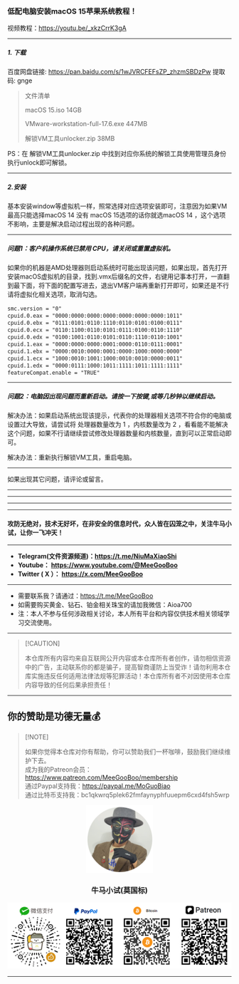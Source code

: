### 低配电脑安装macOS 15苹果系统教程！

视频教程：https://youtu.be/_xkzCrrK3gA

****

##### 1. 下载

百度网盘链接: https://pan.baidu.com/s/1wJVRCFEFsZP_zhzmSBDzPw 提取码: gnge

> 文件清单
>
> macOS 15.iso                                            14GB
>
> VMware-workstation-full-17.6.exe        447MB
>
> 解锁VM工具unlocker.zip                         38MB

PS：在 解锁VM工具unlocker.zip 中找到对应你系统的解锁工具使用管理员身份执行unlock即可解锁。

****

##### 2.安装

基本安装window等虚拟机一样，照常选择对应选项安装即可，注意因为如果VM最高只能选择macOS 14 没有 macOS 15选项的话你就选macOS 14 ，这个选项不影响，主要是解决启动过程出现的各种问题。

****

##### 问题1：客户机操作系统已禁用 CPU，请关闭或重置虚拟机。

如果你的机器是AMD处理器则启动系统时可能出现该问题，如果出现，首先打开安装macOS虚拟机的目录，找到.vmx后缀名的文件，右键用记事本打开，一直翻到最下面，将下面的配置写进去，退出VM客户端再重新打开即可，如果还是不行请将虚拟化相关选项，取消勾选。

```
smc.version = "0"
cpuid.0.eax = "0000:0000:0000:0000:0000:0000:0000:1011"
cpuid.0.ebx = "0111:0101:0110:1110:0110:0101:0100:0111"
cpuid.0.ecx = "0110:1100:0110:0101:0111:0100:0110:1110"
cpuid.0.edx = "0100:1001:0110:0101:0110:1110:0110:1001"
cpuid.1.eax = "0000:0000:0000:0001:0000:0110:0111:0001"
cpuid.1.ebx = "0000:0010:0000:0001:0000:1000:0000:0000"
cpuid.1.ecx = "1000:0010:1001:1000:0010:0010:0000:0011"
cpuid.1.edx = "0000:0111:1000:1011:1111:1011:1111:1111"
featureCompat.enable = "TRUE"
```

****

##### 问题2：电脑因出现问题而重新启动。请按一下按键,或等几秒钟以继续启动。

解决办法：如果启动系统出现该提示，代表你的处理器相关选项不符合你的电脑或设置过大导致，请尝试将 处理器数量改为 1 ，内核数量改为 2 ，看看能不能解决这个问题，如果不行请继续尝试修改处理器数量和内核数量，直到可以正常启动即可。

解决办法：重新执行解锁VM工具，重启电脑。

****

如果出现其它问题，请评论或留言。





****

****

****


****

#### 攻防无绝对，技术无好坏，在非安全的信息时代，众人皆在囚笼之中，关注牛马小试，让你一飞冲天！

****

- **Telegram(文件资源频道)：https://t.me/NiuMaXiaoShi**
- **Youtube：  https://www.youtube.com/@MeeGooBoo**
- **Twitter ( X ）：  https://x.com/MeeGooBoo**

****

- 需要联系我？请通过：https://t.me/MeeGooBoo
- 如需要购买黄金、钻石、铂金相关珠宝的请加我微信：Aioa700
- 注：本人不参与任何涉政相关讨论，本人所有平台和内容仅供技术相关领域学习交流使用。

****

>  [!CAUTION]
>
> 本仓库所有内容均来自互联网公开内容或本仓库所有者创作，请勿相信资源中的广告，主动联系你的都是骗子，提高智商谨防上当受诈！请勿利用本仓库实施违反任何适用法律法规等犯罪活动！本仓库所有者不对因使用本仓库内容导致的任何后果承担责任！

****

## 你的赞助是功德无量💰

>  [!NOTE]
>
> 如果你觉得本仓库对你有帮助，你可以赞助我们一杯咖啡，鼓励我们继续维护下去。<br>
> 成为我的Patreon会员：https://www.patreon.com/MeeGooBoo/membership<br>
> 通过Paypal支持我：https://paypal.me/MoGuoBiao<br>
> 通过比特币支持我：bc1qkwrq5plek62fmfaynyphfuuepm6cxd4fsh5wrp



<p align="center" >
    <img src="https://raw.githubusercontent.com/MeeGooBoo/2025/refs/heads/main/static/imgs/logo.png" width="150">
    <h3 align="center">牛马小试(莫国标)</h3>
    <p align="center">
        <img src="https://raw.githubusercontent.com/MeeGooBoo/2025/refs/heads/main/static/imgs/pays.png">
    </p>
</p>


****
